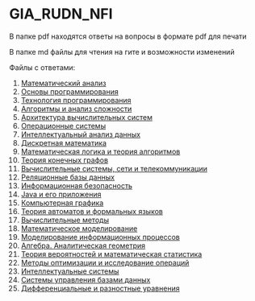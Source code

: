 # GIA_RUDN_NFI

В папке pdf находятся ответы на вопросы в формате pdf для печати

В папке md файлы для чтения на гите и возможности изменений

Файлы с ответами:

1. [Математический анализ](/md/Математический%20анализ.md)
2. [Основы программирования](/md/Основы%20программирования.md)
3. [Технология программирования](/md/Технология%20программирования.md)
4. [Алгоритмы и анализ сложности](/md/Алгоритмы%20и%20анализ%20сложности.md)
5. [Архитектура вычислительных систем](/md/Архитектура%20вычислительных%20систем.md)
6. [Операционные системы](/md/Операционные%20системы.md)
7. [Интеллектуальный анализ данных](/md/Интеллектуальный%20анализ%20данных.md)
8. [Дискретная математика](/md/Дискретная%20математика.md)
9. [Математическая логика и теория алгоритмов](/md/Математическая%20логика%20и%20теория%20алгоритмов.md)
10. [Теория конечных графов](/md/Теория%20конечных%20графов.md)
11. [Вычислительные системы, сети и телекоммуникации](/md/Вычислительные%20системы,%20сети%20и%20телекоммуникации.md)
12. [Реляционные базы данных](/md/Реляционные%20базы%20данных.md)
13. [Информационная безопасность](/md/Информационная%20безопасность.md)
14. [Java и его приложения](/md/Java%20и%20его%20приложения.md)
15. [Компьютерная графика](/md/Компьютерная%20графика.md)
16. [Теория автоматов и формальных языков](/md/Теория%20автоматов%20и%20формальных%20языков.md)
17. [Вычислительные методы](/md/Вычислительные%20методы.md)
18. [Математическое моделирование](/md/Математическое%20моделирование.md)
19. [Моделирование информационных процессов](/md/Моделирование%20информационных%20процессов.md)
20. [Алгебра. Аналитическая геометрия](/md/Алгебра.%20Аналитическая%20геометрия.md)
21. [Теория вероятностей и математическая статистика](/md/Теория%20вероятностей%20и%20математическая%20статистика.md)
22. [Методы оптимизации и исследование операций](/md/Методы%20оптимизации%20и%20исследование%20операций.md)
23. [Интеллектуальные системы](/md/Интеллектуальные%20системы.md)
24. [Системы управления базами данных](/md/Системы%20управления%20базами%20данных.md)
25. [Дифференциальные и разностные уравнения](/md/Дифференциальные%20и%20разностные%20уравнения.md)
